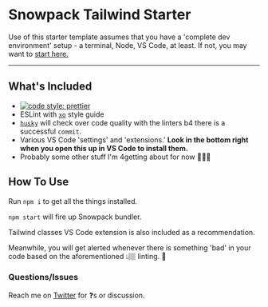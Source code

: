 # Snowpack Tailwind Starter

Use of this starter template assumes that you have a 'complete dev environment' setup - a terminal, Node, VS Code, at least. If not, you may want to [start here.](https://www.notion.so/codefinity/Setting-up-a-Local-Dev-Environment-for-JS-02a4e9f4a30043d3a8e7d109be3448f4)

---

## What's Included

- [![code style: prettier](https://img.shields.io/badge/code_style-prettier-ff69b4.svg?style=flat-square)](https://github.com/prettier/prettier)
- ESLint with [`xo`](https://github.com/xojs/xo) style guide
- [`husky`](https://www.npmjs.com/package/husky) will check over code quality with the linters b4 there is a successful `commit`.
- Various VS Code 'settings' and 'extensions.' **Look in the bottom right when you open this up in VS Code to install them.**
- Probably some other stuff I'm 4getting about for now 🤷🏽‍♂️

## How To Use

Run `npm i` to get all the things installed.

`npm start` will fire up Snowpack bundler.

Tailwind classes VS Code extension is also included as a recommendation.

Meanwhile, you will get alerted whenever there is something 'bad' in your code based on the aforementioned 👆🏽 linting. 🦄

### Questions/Issues

Reach me on [Twitter](https://twitter.com/GoCodeFinity) for ❓s or discussion.
